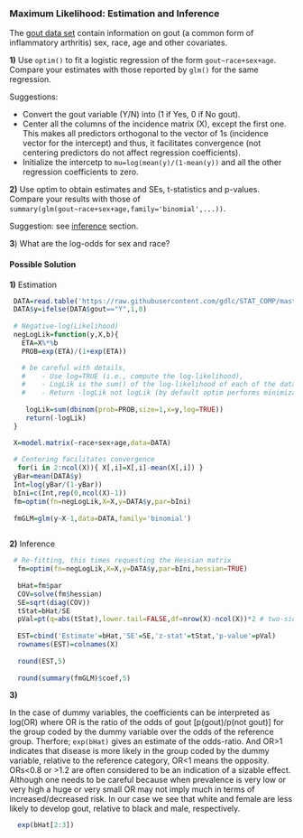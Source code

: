 ### Maximum Likelihood: Estimation and Inference

The [gout data set](https://raw.githubusercontent.com/gdlc/STAT_COMP/master/goutData.txt) contain information on gout (a common form of inflammatory arthritis) sex, race, age and other covariates.

**1)** Use `optim()` to fit a logistic regression of the form `gout~race+sex+age`. Compare your estimates with those reported by `glm()` for the same regression.

Suggestions: 
 - Convert the gout variable (Y/N) into (1 if Yes, 0 if No gout). 
 - Center all the columns of the incidence matrix (X), except the first one. This makes all predictors orthogonal to the vector of 1s (incidence vector for the intercept)
and thus, it facilitates convergence (not centering predictors do not affect regression coefficients).
 - Initialize the intercetp to `mu=log(mean(y)/(1-mean(y))` and all the other regression coefficients to zero.

**2)** Use optim to obtain estimates and SEs, t-statistics and p-values. Compare your results with those of `summary(glm(gout~race+sex+age,family='binomial',...))`.

Suggestion: see [inference](https://github.com/gdlc/STAT_COMP/blob/master/LogisticRegression.md/#inference) section.

**3**) What are the log-odds for sex and race?

#### Possible Solution


**1)** Estimation

```r
 DATA=read.table('https://raw.githubusercontent.com/gdlc/STAT_COMP/master/goutData.txt',header=TRUE)
 DATA$y=ifelse(DATA$gout=="Y",1,0)
 
 # Negative-log(Likelihood)
 negLogLik=function(y,X,b){
   ETA=X%*%b
   PROB=exp(ETA)/(1+exp(ETA))

   # be careful with details, 
   #    - Use log=TRUE (i.e., compute the log-likelihood), 
   #    - LogLik is the sum() of the log-likelihood of each of the data points
   #    - Return -logLik not logLik (by default optim performs minimization)
   
    logLik=sum(dbinom(prob=PROB,size=1,x=y,log=TRUE))
    return(-logLik) 
 }

 X=model.matrix(~race+sex+age,data=DATA)
 
 # Centering facilitates convergence
  for(i in 2:ncol(X)){ X[,i]=X[,i]-mean(X[,i]) }
 yBar=mean(DATA$y)
 Int=log(yBar/(1-yBar)) 
 bIni=c(Int,rep(0,ncol(X)-1))
 fm=optim(fn=negLogLik,X=X,y=DATA$y,par=bIni)
 
 fmGLM=glm(y~X-1,data=DATA,family='binomial')
 
```

**2)** Inference

```r
 # Re-fitting, this times requesting the Hessian matrix
  fm=optim(fn=negLogLik,X=X,y=DATA$y,par=bIni,hessian=TRUE)
  
  bHat=fm$par
  COV=solve(fm$hessian)
  SE=sqrt(diag(COV))
  tStat=bHat/SE
  pVal=pt(q=abs(tStat),lower.tail=FALSE,df=nrow(X)-ncol(X))*2 # two-sided test
  
  EST=cbind('Estimate'=bHat,'SE'=SE,'z-stat'=tStat,'p-value'=pVal)
  rownames(EST)=colnames(X)
  
  round(EST,5)
  
  round(summary(fmGLM)$coef,5)

```

**3)**

In the case of dummy variables, the coefficients can be interpreted as log(OR) where OR is the ratio of the odds of gout [p(gout)/p(not gout)] for the group coded by the dummy variable over the odds of the reference group. Therfore; `exp(bHat)` gives an estimate of the odds-ratio. And OR>1 indicates that disease is more likely in the group coded by the dummy variable, relative to the reference category, OR<1 means the opposity. ORs<0.8 or >1.2 are often considered to be an indication of a sizable effect. Although one needs to be careful because when prevalence is very low or very high a huge or very small OR may not imply much in terms of increased/decreased risk. In our case we see that white and female are less likely to develop gout, relative to black and male, respectively.

```r
  exp(bHat[2:3])
```
